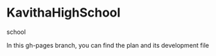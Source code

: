 # KavithaHighSchool
school

In this gh-pages branch, you can find the plan and its development file
